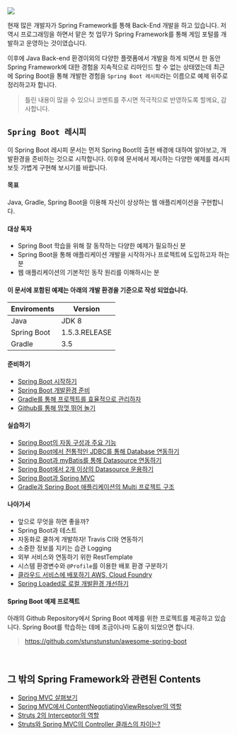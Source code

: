 <img src='https://alexandreesl.files.wordpress.com/2014/12/springboot.png' />

현재 많은 개발자가 Spring Framework를 통해 Back-End 개발을 하고 있습니다. 저 역시 프로그래밍을 하면서 맡은 첫 업무가 Spring Framework를 통해 게임 포털를 개발하고 운영하는 것이였습니다.

이후에 Java Back-end 환경이외의 다양한 플랫폼에서 개발을 하게 되면서 한 동안 Spring Framework에 대한 경험을 지속적으로 리마인드 할 수 없는 상태였는데 최근에 Spring Boot을 통해 개발한 경험을 `Spring Boot 레시피`라는 이름으로 예제 위주로 정리하고자 합니다.

> 틀린 내용이 많을 수 있으니 코멘트를 주시면 적극적으로 반영하도록 할께요, 감사합니다. 

## `Spring Boot 레시피`

이 Spring Boot 레시피 문서는 먼저 Spring Boot의 출현 배경에 대하여 알아보고, 개발환경을 준비하는 것으로 시작합니다. 이후에 문서에서 제시하는 다양한 예제를 레시피보듯 가볍게 구현해 보시기를 바랍니다.

#### 목표

Java, Gradle, Spring Boot을 이용해 자신이 상상하는 웹 애플리케이션을 구현합니다.

#### 대상 독자

- Spring Boot 학습을 위해 잘 동작하는 다양한 예제가 필요하신 분
- Spring Boot을 통해 애플리케이션 개발을 시작하거나 프로젝트에 도입하고자 하는 분
- 웹 애플리케이션의 기본적인 동작 원리를 이해하시는 분

#### 이 문서에 포함된 예제는 아래의 개발 환경을 기준으로 작성 되었습니다.

Enviroments | Version 
---|---
Java | JDK 8
Spring Boot | 1.5.3.RELEASE
Gradle | 3.5

#### 준비하기

- [Spring Boot 시작하기](https://github.com/stunstunstun/awesome-wiki/blob/master/Spring/spring-boot-get-started.md)
- [Spring Boot 개발환경 준비](https://github.com/stunstunstun/awesome-wiki/blob/master/Spring/spring-boot-environments.md)
- [Gradle를 통해 프로젝트를 효율적으로 관리하자](https://github.com/stunstunstun/awesome-wiki/blob/master/Spring/spring-boot-and-gradle.md) 
- [Github를 통해 맘껏 뛰어 놀기](https://github.com/stunstunstun/awesome-wiki/blob/master/Spring/spring-boot-with-github.md) 

#### 실습하기

- [Spring Boot의 자동 구성과 주요 기능](https://github.com/stunstunstun/awesome-wiki/blob/master/Spring/spring-boot-autoconfigure.md) 
- [Spring Boot에서 전통적인 JDBC를 통해 Database 연동하기](https://github.com/stunstunstun/awesome-wiki/blob/master/Spring/spring-boot-with-jdbc.md)
- [Spring Boot과 myBatis를 통해 Datasource 연동하기](https://github.com/stunstunstun/awesome-wiki/blob/master/Spring/spring-boot-with-mybatis.md)
- [Spring Boot에서 2개 이상의 Datasource 운용하기](https://github.com/stunstunstun/awesome-wiki/blob/master/Spring/spring-boot-multi-datasources.md)
- [Spring Boot과 Spring MVC](https://github.com/stunstunstun/awesome-wiki/blob/master/Spring/spring-boot-web-mvc.md)
- [Gradle과 Spring Boot 애플리케이션의 Multi 프로젝트 구조](https://github.com/stunstunstun/awesome-wiki/blob/master/Spring/spring-boot-gradle-multi-project.md)

#### 나아가서

- 앞으로 무엇을 하면 좋을까?
- Spring Boot과 테스트
- 자동화로 쿨하게 개발하자! Travis CI와 연동하기
- 소중한 정보를 지키는 습관 Logging
- 외부 서비스와 연동하기 위한 RestTemplate
- 시스템 환경변수와 `@Profile`를 이용한 배포 환경 구분하기
- [클라우드 서비스에 배포하기 AWS, Cloud Foundry](https://github.com/stunstunstun/awesome-wiki/blob/master/Spring/spring-boot-deploying.md) 
- [Spring Loaded로 로컬 개발환경 개선하기](https://github.com/stunstunstun/awesome-wiki/blob/master/Spring/spring-boot-and-loaded.md)

#### Spring Boot 예제 프로젝트

아래의 Github Repository에서 Spring Boot 예제를 위한 프로젝트를 제공하고 있습니다. Spring Boot를 학습하는 데에 조금이나마 도움이 되었으면 합니다.

> https://github.com/stunstunstun/awesome-spring-boot

<br>

## 그 밖의 Spring Framework와 관련된 Contents

- [Spring MVC 살펴보기](https://github.com/stunstunstun/awesome-wiki/blob/master/Spring/spring-mvc-overview.md)
- [Spring MVC에서 ContentNegotiatingViewResolver의 역할](https://github.com/stunstunstun/awesome-wiki/blob/master/Spring/spring-mvc-content-negotiating-view-resolver.md)
- [Struts 2의 Interceptor의 역할](https://github.com/stunstunstun/awesome-wiki/blob/master/Spring/struts-interceptor.md)
- [Struts와 Spring MVC의 Controller 클래스의 차이는?](https://github.com/stunstunstun/awesome-wiki/blob/master/Spring/struts-and-spring-mvc.md)